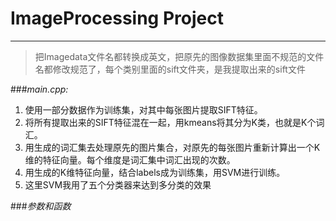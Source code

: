 # ImageProcessing Project

---
> 把Imagedata文件名都转换成英文，把原先的图像数据集里面不规范的文件名都修改规范了，每个类别里面的sift文件夹，是我提取出来的sift文件

###*main.cpp:*

1. 使用一部分数据作为训练集，对其中每张图片提取SIFT特征。
2. 将所有提取出来的SIFT特征混在一起，用kmeans将其分为K类，也就是K个词汇。
3. 用生成的词汇集去处理原先的图片集合，对原先的每张图片重新计算出一个K维的特征向量。每个维度是词汇集中词汇出现的次数。
4. 用生成的K维特征向量，结合labels成为训练集，用SVM进行训练。
5. 这里SVM我用了五个分类器来达到多分类的效果

###*参数和函数*

